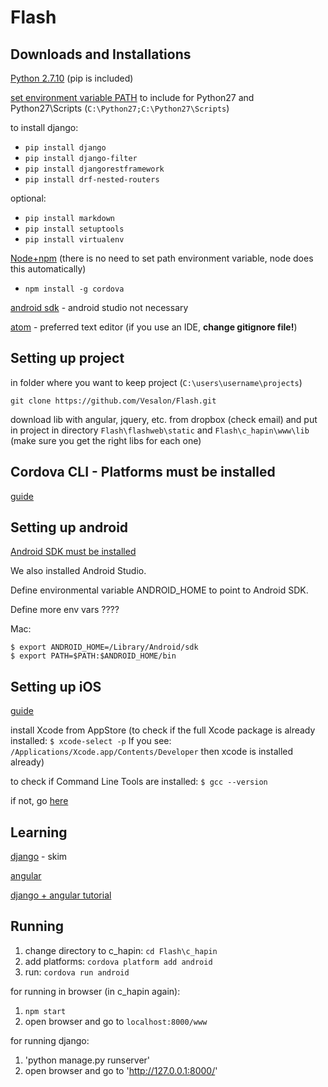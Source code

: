 # Flash

## Downloads and Installations
[Python 2.7.10](https://www.python.org/downloads/) (pip is included)

[set environment variable PATH](http://www.computerhope.com/issues/ch000549.htm)
to include for Python27 and Python27\Scripts (```C:\Python27;C:\Python27\Scripts```)

to install django:
* `pip install django`
* `pip install django-filter`
* `pip install djangorestframework`
* `pip install drf-nested-routers`

optional:
* `pip install markdown`
* `pip install setuptools`
* `pip install virtualenv`

[Node+npm](https://nodejs.org/download/)
(there is no need to set path environment variable, node does this automatically)
* `npm install -g cordova`

[android sdk](https://developer.android.com/sdk/index.html) - android studio not necessary

[atom](https://atom.io/) - preferred text editor
(if you use an IDE, **__change gitignore file!__**)

## Setting up project
in folder where you want to keep project (`C:\users\username\projects`)
```
git clone https://github.com/Vesalon/Flash.git
```
download lib with angular, jquery, etc. from dropbox (check email) and put in project
in directory `Flash\flashweb\static` and `Flash\c_hapin\www\lib` (make sure you get the right libs for each one)


## Cordova CLI  - Platforms must be installed
[guide](https://cordova.apache.org/docs/en/4.0.0/guide_cli_index.md.html)

## Setting up android
[Android SDK must be installed](http://cordova.apache.org/docs/en/2.5.0/guide_getting-started_android_index.md.html)

We also installed Android Studio.

Define environmental variable ANDROID_HOME to point to Android SDK.

Define more env vars ????

Mac:

```
$ export ANDROID_HOME=/Library/Android/sdk
$ export PATH=$PATH:$ANDROID_HOME/bin
```

## Setting up iOS
[guide](http://cordova.apache.org/docs/en/2.5.0/guide_getting-started_ios_index.md.html)

install Xcode from AppStore
(to check if the full Xcode package is already installed:
`$ xcode-select -p`
If you see:
`/Applications/Xcode.app/Contents/Developer`
then xcode is installed already)

to check if Command Line Tools are installed:
`$ gcc --version`

if not, go [here](http://railsapps.github.io/xcode-command-line-tools.html)




## Learning
[django](https://docs.djangoproject.com/en/1.8/intro/tutorial01/) - skim

[angular](https://docs.angularjs.org/guide/concepts)

[django + angular tutorial](https://thinkster.io/django-angularjs-tutorial/)

## Running
1. change directory to c_hapin: `cd Flash\c_hapin`
2. add platforms: `cordova platform add android`
3. run: `cordova run android`

for running in browser (in c_hapin again):

1. `npm start`
2. open browser and go to `localhost:8000/www`

for running django:

1. 'python manage.py runserver'
2. open browser and go to 'http://127.0.0.1:8000/'
